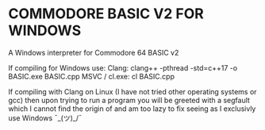 # COMMODORE BASIC V2 FOR WINDOWS

A Windows interpreter for Commodore 64 BASIC v2

If compiling for Windows use:
  Clang: clang++ -pthread -std=c++17 -o BASIC.exe BASIC.cpp
  MSVC / cl.exe: cl BASIC.cpp
  
If compiling with Clang on Linux (I have not tried other operating systems or gcc) then upon trying to run a program you will be greeted with a segfault which I cannot find the origin of and am too lazy to fix seeing as I exclusivly use Windows ¯\_(ツ)_/¯